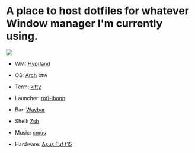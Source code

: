 # A place to host dotfiles for whatever Window manager I'm currently using.

![](https://github.com/chiefdinkan/dotfiles/tree/main/img/rice.png)

* WM: [Hyprland][hypr]
 
* OS: [Arch][archurl] btw
 
* Term: [kitty][kittyurl]
 
* Launcher: [rofi-ibonn][rofiurl]
 
* Bar: [Waybar][waybarurl]
 
* Shell: [Zsh][zshurl]
 
* Music: [cmus][cmusurl]
 
* Hardware: [Asus Tuf f15][asus]


[hypr]: https://github.com/hyprwm/Hyprland
[archurl]: https://archlinux.org/
[kittyurl]: https://github.com/kovidgoyal/kitty
[rofiurl]: https://github.com/lbonn/rofi
[waybarurl]: https://github.com/Alexays/Waybar
[zshurl]: https://www.zsh.org/
[cmusurl]: https://cmus.github.io/
[asus]: https://www.asus.com/laptops/for-gaming/tuf-gaming/asus-tuf-gaming-f15-2022/
